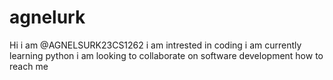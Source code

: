 # agnelurk
Hi i am @AGNELSURK23CS1262 
i am intrested in coding 
i am currently learning python 
i am looking to collaborate on software development 
how to reach me
